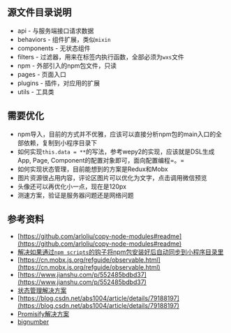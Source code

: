 ## 源文件目录说明

+ api        - 与服务端接口请求数据
+ behaviors  - 组件扩展，类似`mixin`
+ components - 无状态组件
+ filters    - 过滤器，用来在标签内执行函数，全部必须为`wxs`文件
+ npm        - 外部引入的npm包文件，只读
+ pages      - 页面入口
+ plugins    - 插件，对应用的扩展
+ utils      - 工具类

## 需要优化

+ npm导入，目前的方式并不优雅，应该可以直接分析npm包的main入口的全部依赖，复制到小程序目录下
+ 如何实现`this.data = **`的写法，参考wepy2的实现，应该就是DSL生成App, Page, Component的配置对象即可，面向配置编程=。=
+ 如何实现状态管理，目前能想到的方案是Redux和Mobx
+ 图片资源很占用内容，评论区图片可以优化为文字，点击调用微信预览
+ 头像还可以再优化小一点，现在是120px
+ 测速方案，验证是服务器问题还是网络问题

## 参考资料

+ [https://github.com/arloliu/copy-node-modules#readme](https://github.com/arloliu/copy-node-modules#readme)
+ [解决如果通过`npm scripts`的钩子将npm包安装好后自动同步到小程序目录里](http://www.ruanyifeng.com/blog/2016/10/npm_scripts.html)
+ [https://cn.mobx.js.org/refguide/observable.html](https://cn.mobx.js.org/refguide/observable.html)
+ [https://www.jianshu.com/p/552485bdbd37](https://www.jianshu.com/p/552485bdbd37)
+ [状态管理解决方案](https://github.com/Vizn/wechat_ticket/tree/master/libs)
+ [https://blog.csdn.net/abs1004/article/details/79188197](https://blog.csdn.net/abs1004/article/details/79188197)
+ [Promisify解决方案](https://blog.csdn.net/qq_31383345/article/details/60574200)
+ [bignumber](https://github.com/MikeMcl/bignumber.js/blob/master/bignumber.js)
